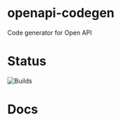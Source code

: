# openapi-codegen
Code generator for Open API

# Status

![Builds](https://travis-ci.org/open-identity/openapi-codegen.svg?branch=master)

# Docs
